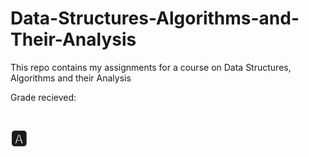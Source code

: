 # Data-Structures-Algorithms-and-Their-Analysis
This repo contains my assignments for a course on Data Structures, Algorithms and their Analysis

Grade recieved: 
# :a:

